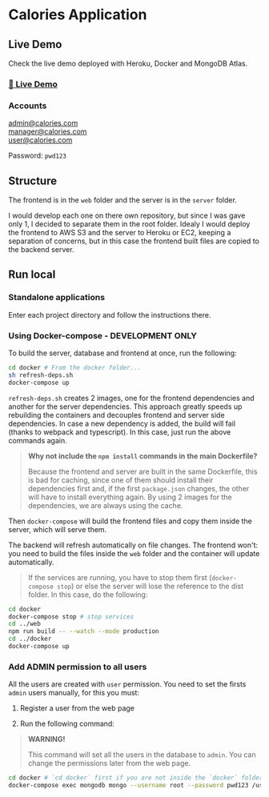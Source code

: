 # Calories Application

## Live Demo

Check the live demo deployed with Heroku, Docker and MongoDB Atlas.

### [🎊 Live Demo](https://pennaid-calories-control.herokuapp.com/)

### Accounts

admin@calories.com  
manager@calories.com  
user@calories.com  

Password: `pwd123`

## Structure

The frontend is in the `web` folder and the server is in the `server` folder.

I would develop each one on there own repository, but since I was gave only 1, I decided to separate them in the root folder. Idealy I would deploy the frontend to AWS S3 and the server to Heroku or EC2, keeping a separation of concerns, but in this case the frontend built files are copied to the backend server.

## Run local

### Standalone applications

Enter each project directory and follow the instructions there.

### Using Docker-compose - DEVELOPMENT ONLY

To build the server, database and frontend at once, run the following:

```sh
cd docker # From the docker folder...
sh refresh-deps.sh
docker-compose up
```

`refresh-deps.sh` creates 2 images, one for the frontend dependencies and another for the server dependencies. This approach greatly speeds up rebuilding the containers and decouples frontend and server side dependencies. In case a new dependency is added, the build will fail (thanks to webpack and typescript). In this case, just run the above commands again.

> **Why not include the `npm install` commands in the main Dockerfile?**
> 
> Because the frontend and server are built in the same Dockerfile, this is bad for caching, since one of them should install their dependencies first and, if the first `package.json` changes, the other will have to install everything again. By using 2 images for the dependencies, we are always using the cache.

Then `docker-compose` will build the frontend files and copy them inside the server, which will serve them.

The backend will refresh automatically on file changes. The frontend won't: you need to build the files inside the `web` folder and the container will update automatically.

> If the services are running, you have to stop them first (`docker-compose stop`) or else the server will lose the reference to the dist folder. In this case, do the following:

```sh
cd docker
docker-compose stop # stop services
cd ../web
npm run build -- --watch --mode production
cd ../docker
docker-compose up
```

### Add ADMIN permission to all users

All the users are created with `user` permission. You need to set the firsts `admin` users manually, for this you must:

1. Register a user from the web page

2. Run the following command:

> **WARNING!**
>
> This command will set all the users in the database to `admin`. You can change the permissions later from the web page.

```sh
cd docker # `cd docker` first if you are not inside the `docker` folder
docker-compose exec mongodb mongo --username root --password pwd123 /usr/docker/set-all-admin.js
```
